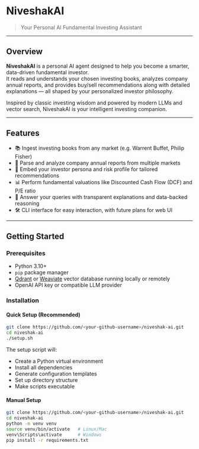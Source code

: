 # NiveshakAI

> Your Personal AI Fundamental Investing Assistant

---

## Overview

**NiveshakAI** is a personal AI agent designed to help you become a smarter, data-driven fundamental investor.  
It reads and understands your chosen investing books, analyzes company annual reports, and provides buy/sell recommendations along with detailed explanations — all shaped by your personalized investor philosophy.

Inspired by classic investing wisdom and powered by modern LLMs and vector search, NiveshakAI is your intelligent investing companion.

---

## Features

- 📚 Ingest investing books from any market (e.g. Warrent Buffet, Philip Fisher)
- 📄 Parse and analyze company annual reports from multiple markets
- 🧠 Embed your investor persona and risk profile for tailored recommendations
- 📊 Perform fundamental valuations like Discounted Cash Flow (DCF) and P/E ratio
- 🤖 Answer your queries with transparent explanations and data-backed reasoning
- 🛠️ CLI interface for easy interaction, with future plans for web UI

---

## Getting Started

### Prerequisites

- Python 3.10+
- `pip` package manager
- [Qdrant](https://qdrant.tech/) or [Weaviate](https://weaviate.io/) vector database running locally or remotely
- OpenAI API key or compatible LLM provider

### Installation

#### Quick Setup (Recommended)

```bash
git clone https://github.com/<your-github-username>/niveshak-ai.git
cd niveshak-ai
./setup.sh
```

The setup script will:
- Create a Python virtual environment
- Install all dependencies
- Generate configuration templates
- Set up directory structure
- Make scripts executable

#### Manual Setup

```bash
git clone https://github.com/<your-github-username>/niveshak-ai.git
cd niveshak-ai
python -m venv venv
source venv/bin/activate   # Linux/Mac
venv\Scripts\activate      # Windows
pip install -r requirements.txt
```
